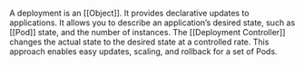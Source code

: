 A deployment is an [[Object]]. It provides declarative updates to applications. It allows you to describe an application’s desired state, such as [[Pod]] state, and the number of instances. The [[Deployment Controller]] changes the actual state to the desired state at a controlled rate. This approach enables easy updates, scaling, and rollback for a set of Pods.